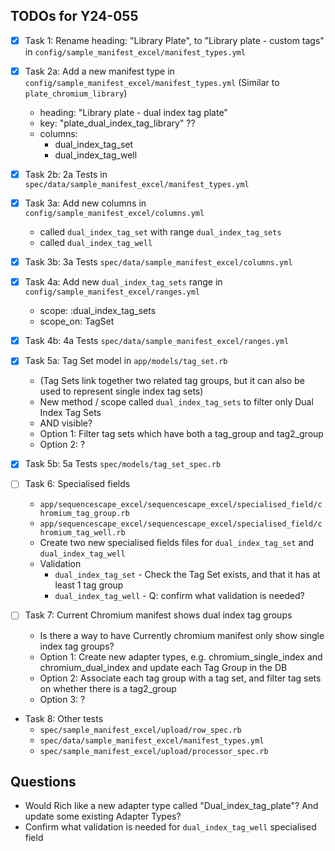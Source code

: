 ## TODOs for Y24-055

- [x] Task 1: Rename heading: "Library Plate", to "Library plate - custom tags" in `config/sample_manifest_excel/manifest_types.yml`

- [x] Task 2a: Add a new manifest type in `config/sample_manifest_excel/manifest_types.yml` (Similar to `plate_chromium_library`)
  - heading: "Library plate - dual index tag plate"
  - key: "plate_dual_index_tag_library" ??
  - columns:
    - dual_index_tag_set
    - dual_index_tag_well

- [x] Task 2b: 2a Tests in `spec/data/sample_manifest_excel/manifest_types.yml`

- [x] Task 3a: Add new columns in `config/sample_manifest_excel/columns.yml`
  - called `dual_index_tag_set` with range `dual_index_tag_sets`
  - called `dual_index_tag_well`

- [x] Task 3b: 3a Tests `spec/data/sample_manifest_excel/columns.yml`

- [x] Task 4a: Add new `dual_index_tag_sets` range in `config/sample_manifest_excel/ranges.yml`
  - scope: :dual_index_tag_sets
  - scope_on: TagSet

- [x] Task 4b: 4a Tests `spec/data/sample_manifest_excel/ranges.yml`

- [x] Task 5a: Tag Set model in `app/models/tag_set.rb`
  - (Tag Sets link together two related tag groups, but it can also be used to represent single index tag sets)
  - New method / scope called `dual_index_tag_sets` to filter only Dual Index Tag Sets
  - AND visible?
  - Option 1: Filter tag sets which have both a tag_group and tag2_group
  - Option 2: ?

- [x] Task 5b: 5a Tests `spec/models/tag_set_spec.rb`

- [ ] Task 6: Specialised fields
  - `app/sequencescape_excel/sequencescape_excel/specialised_field/chromium_tag_group.rb`
  - `app/sequencescape_excel/sequencescape_excel/specialised_field/chromium_tag_well.rb`
  - Create two new specialised fields files for `dual_index_tag_set` and `dual_index_tag_well`
  - Validation
    - `dual_index_tag_set` - Check the Tag Set exists, and that it has at least 1 tag group
    - `dual_index_tag_well` - Q: confirm what validation is needed?

- [ ] Task 7: Current Chromium manifest shows dual index tag groups
  - Is there a way to have Currently chromium manifest only show single index tag groups?
  - Option 1: Create new adapter types, e.g. chromium_single_index and chromium_dual_index and update each Tag Group in the DB
  - Option 2: Associate each tag group with a tag set, and filter tag sets on whether there is a tag2_group
  - Option 3: ?

- Task 8: Other tests
  - `spec/sample_manifest_excel/upload/row_spec.rb`
  - `spec/data/sample_manifest_excel/manifest_types.yml`
  - `spec/sample_manifest_excel/upload/processor_spec.rb`

## Questions

- Would Rich like a new adapter type called "Dual_index_tag_plate"? And update some existing Adapter Types?
- Confirm what validation is needed for `dual_index_tag_well` specialised field
